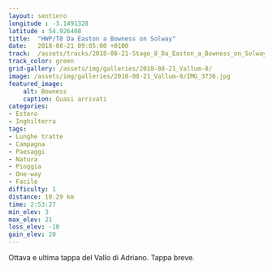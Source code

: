 ```yaml
---
layout: sentiero
longitude : -3.1491328
latitude : 54.926408
title:  "HWP/T8 Da Easton a Bowness on Solway"
date:   2018-08-21 09:05:00 +0100
track:  /assets/tracks/2018-08-21-Stage_8_Da_Easton_a_Bowness_on_Solway.gpx
track_color: green
grid-gallery: /assets/img/galleries/2018-08-21_Vallum-8/
image: /assets/img/galleries/2018-08-21_Vallum-8/IMG_3736.jpg
featured_image:
    alt: Bowness
    caption: Quasi arrivati
categories:
- Estero
- Inghilterra
tags:
- Lunghe tratte
- Campagna
- Paesaggi
- Natura
- Pioggia
- One-way
- Facile
difficulty: 1
distance: 10.29 km
time: 2:53:27
min_elev: 3
max_elev: 21
loss_elev: -10
gain_elev: 20
---
```


Ottava e ultima tappa del Vallo di Adriano. Tappa breve.

